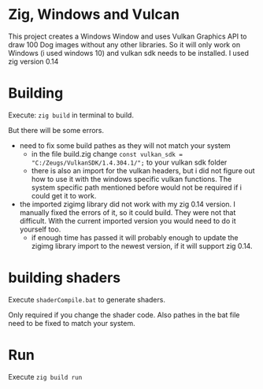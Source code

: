 # Zig, Windows and Vulcan
This project creates a Windows Window and uses Vulkan Graphics API to draw 100 Dog images without any other libraries.
So it will only work on Windows (i used windows 10) and vulkan sdk needs to be installed. I used zig version 0.14

# Building
Execute: 
`zig build`
in terminal to build.

But there will be some errors.
 - need to fix some build pathes as they will not match your system
    - in the file build.zig change `const vulkan_sdk = "C:/Zeugs/VulkanSDK/1.4.304.1/";` to your vulkan sdk folder
    - there is also an import for the vulkan headers, but i did not figure out how to use it with the windows specific vulkan functions. The system specific path mentioned before would not be required if i could get it to work.
 - the imported zigimg library did not work with my zig 0.14 version. I manually fixed the errors of it, so it could build. They were not that difficult. With the current imported version you would need to do it yourself too.
    - if enough time has passed it will probably enough to update the zigimg library import to the newest version, if it will support zig 0.14.
    

# building shaders
Execute `shaderCompile.bat` to generate shaders.

Only required if you change the shader code. Also pathes in the bat file need to be fixed to match your system.

# Run
Execute `zig build run`